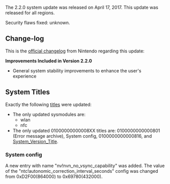 The 2.2.0 system update was released on April 17, 2017. This update was
released for all regions.

Security flaws fixed: unknown.

## Change-log

This is the [official
changelog](http://en-americas-support.nintendo.com/app/answers/detail/a_id/22525/p/897)
from Nintendo regarding this update:

**Improvements Included in Version 2.2.0**

  - General system stability improvements to enhance the user's
    experience

## System Titles

Exactly the following [titles](Title%20list.md "wikilink") were updated:

  - The only updated sysmodules are:
      - wlan
      - nfc
  - The only updated 01000000000008XX titles are: 0100000000000801
    (Error message archive), System config, 0100000000000816, and
    [System\_Version\_Title](System%20Version%20Title.md "wikilink").

### System config

A new entry with name "nv\!nvn\_no\_vsync\_capability" was added. The
value of the "ntc\!autonomic\_correction\_interval\_seconds" config was
changed from 0xD2F00(864000) to 0x69780(432000).
